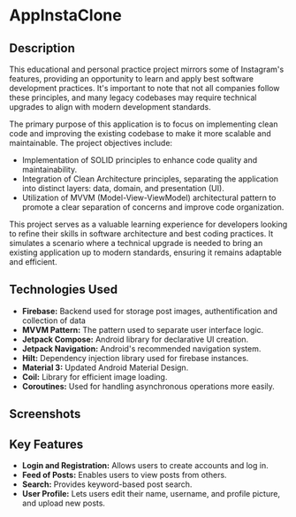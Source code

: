 <h1>AppInstaClone</h1>

<h2>Description</h2>
<p>This educational and personal practice project mirrors some of Instagram's features, providing an opportunity to learn and apply best software development practices. It's important to note that not all companies follow these principles, and many legacy codebases may require technical upgrades to align with modern development standards.

The primary purpose of this application is to focus on implementing clean code and improving the existing codebase to make it more scalable and maintainable. The project objectives include:

- Implementation of SOLID principles to enhance code quality and maintainability.
- Integration of Clean Architecture principles, separating the application into distinct layers: data, domain, and presentation (UI).
- Utilization of MVVM (Model-View-ViewModel) architectural pattern to promote a clear separation of concerns and improve code organization.

This project serves as a valuable learning experience for developers looking to refine their skills in software architecture and best coding practices. It simulates a scenario where a technical upgrade is needed to bring an existing application up to modern standards, ensuring it remains adaptable and efficient.</p>

<h2>Technologies Used</h2>
<ul>
  <li><strong>Firebase:</strong> Backend used for storage post images, authentification and collection of data</li>
  <li><strong>MVVM Pattern:</strong> The pattern used to separate user interface logic.</li>
  <li><strong>Jetpack Compose:</strong> Android library for declarative UI creation.</li>
  <li><strong>Jetpack Navigation:</strong> Android's recommended navigation system.</li>
  <li><strong>Hilt:</strong> Dependency injection library used for firebase instances.</li>
  <li><strong>Material 3:</strong> Updated Android Material Design.</li>
  <li><strong>Coil:</strong> Library for efficient image loading.</li>
  <li><strong>Coroutines:</strong> Used for handling asynchronous operations more easily.</li>
</ul>

<h2>Screenshots</h2>


<h2>Key Features</h2>
<ul>
  <li><strong>Login and Registration:</strong> Allows users to create accounts and log in.</li>
  <li><strong>Feed of Posts:</strong> Enables users to view posts from others.</li>
  <li><strong>Search:</strong> Provides keyword-based post search.</li>
  <li><strong>User Profile:</strong> Lets users edit their name, username, and profile picture, and upload new posts.</li>
</ul>

